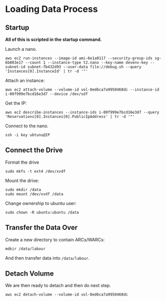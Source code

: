 # Loading Data Process

## Startup

**All of this is scripted in the startup command.**

Launch a nano. 

```
aws ec2 run-instances --image-id ami-6e1a0117 --security-group-ids sg-6b803e17 --count 1 --instance-type t2.nano --key-name devenv-key --subnet-id subnet-fb432d93 --user-data file://debug.sh --query 'Instances[0].InstanceId' | tr -d '"'
```

Attach an instance:

```
aws ec2 attach-volume --volume-id vol-0ed6ca7a9950468dc --instance-id i-00f999e7bcd16e3d7 --device /dev/sdf
```

Get the IP:

```
aws ec2 describe-instances --instance-ids i-00f999e7bcd16e3d7 --query 'Reservations[0].Instances[0].PublicIpAddress' | tr -d '"'
```

Connect to the nano.

```
ssh -i key ubtunu@IP
```

## Connect the Drive

Format the drive

```
sudo mkfs -t ext4 /dev/xvdf
```

Mount the drive:

```
sudo mkdir /data
sudo mount /dev/xvdf /data
```

Change ownership to ubuntu user:

```
sudo chown -R ubuntu:ubuntu /data
```

## Transfer the Data Over

Create a new directory to contain ARCs/WARCs:

```
mdkir /data/labour
```

And then transfer data into `/data/labour`.

## Detach Volume

We are then ready to detach and then do next step.

```
aws ec2 detach-volume --volume-id vol-0ed6ca7a9950468dc
```
